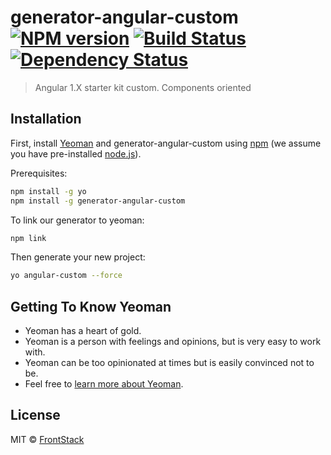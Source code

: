 # generator-angular-custom [![NPM version][npm-image]][npm-url] [![Build Status][travis-image]][travis-url] [![Dependency Status][daviddm-image]][daviddm-url]
> Angular 1.X starter kit custom. Components oriented

## Installation

First, install [Yeoman](http://yeoman.io) and generator-angular-custom using [npm](https://www.npmjs.com/) (we assume you have pre-installed [node.js](https://nodejs.org/)).

Prerequisites:

```bash
npm install -g yo
npm install -g generator-angular-custom
```

To link our generator to yeoman:

```bash
npm link
```

Then generate your new project:

```bash
yo angular-custom --force
```

## Getting To Know Yeoman

 * Yeoman has a heart of gold.
 * Yeoman is a person with feelings and opinions, but is very easy to work with.
 * Yeoman can be too opinionated at times but is easily convinced not to be.
 * Feel free to [learn more about Yeoman](http://yeoman.io/).

## License

MIT © [FrontStack]()


[npm-image]: https://badge.fury.io/js/generator-angular-custom.svg
[npm-url]: https://npmjs.org/package/generator-angular-custom
[travis-image]: https://travis-ci.org/serenity-frontstack/generator-angular-custom.svg?branch=master
[travis-url]: https://travis-ci.org/serenity-frontstack/generator-angular-custom
[daviddm-image]: https://david-dm.org/serenity-frontstack/generator-angular-custom.svg?theme=shields.io
[daviddm-url]: https://david-dm.org/serenity-frontstack/generator-angular-custom

